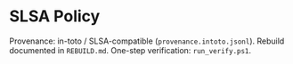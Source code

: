 # SLSA Policy

Provenance: in-toto / SLSA-compatible (`provenance.intoto.jsonl`).
Rebuild documented in `REBUILD.md`.
One-step verification: `run_verify.ps1`.